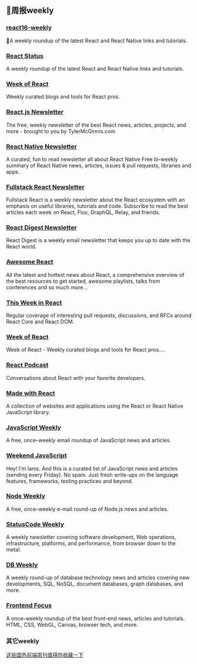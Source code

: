 


## 🎉周报weekly

### [react16-weekly](https://github.com/ok3-8/react16-weekly)

🍋A weekly roundup of the latest React and React Native links and tutorials.

### [React Status](https://react.statuscode.com/)

A weekly roundup of the latest React and React Native links and tutorials.

### [Week of React](https://www.getrevue.co/profile/Andres-from-Jexia)

Weekly curated blogs and tools for React pros.

### [React.js Newsletter](http://reactjsnewsletter.com/)

The free, weekly newsletter of the best React news, articles, projects, and more - brought to you by TylerMcGinnis.com

### [React Native Newsletter](http://reactnative.cc/)

A curated, fun to read newsletter all about React Native
Free bi-weekly summary of React Native news, articles, issues & pull requests, libraries and apps.

### [Fullstack React Newsletter](http://newsletter.fullstackreact.com/)

Fullstack React is a weekly newsletter about the React ecosystem with an emphasis on useful libraries, tutorials and code. Subscribe to read the best articles each week on React, Flux, GraphQL, Relay, and friends.

### [React Digest Newsletter](https://reactdigest.net)

React Digest is a weekly email newsletter that keeps you up to date with the React world.

### [Awesome React](https://awesomereact.com)

All the latest and hottest news about React, a comprehensive overview of the best resources to get started, awesome playlists, talks from conferences and so much more...

### [This Week in React](https://this-week-in-react.org)

Regular coverage of interesting pull requests, discussions, and RFCs around React Core and React DOM.

### [Week of React](www.theweekofreact.com)

Week of React - Weekly curated blogs and tools for React pros....

### [React Podcast](https://reactpodcast.simplecast.fm)

Conversations about React with your favorite developers.

### [Made with React](https://madewithreact.com/)

A collection of websites and applications using the React or React Native JavaScript library.

### [JavaScript Weekly](https://javascriptweekly.com/)

A free, once–weekly email roundup of JavaScript news and articles.

### [Weekend JavaScript](https://weekendjs.com/)

Hey! I'm Ianis. And this is a curated list of JavaScript news and articles (sending every Friday). No spam. Just fresh write-ups on the language features, frameworks, testing practices and beyond.

### [Node Weekly](https://nodeweekly.com/)

A free, once–weekly e-mail round-up of Node.js news and articles.

### [StatusCode Weekly](https://weekly.statuscode.com/)

A weekly newsletter covering software development, Web operations, infrastructure, platforms, and performance, from browser down to the metal.

### [DB Weekly](https://dbweekly.com/)

A weekly round-up of database technology news and articles covering new developments, SQL, NoSQL, document databases, graph databases, and more.

### [Frontend Focus](https://frontendfoc.us/)

A once–weekly roundup of the best front-end news, articles and tutorials. HTML, CSS, WebGL, Canvas, browser tech, and more.

### 其它weekly

[这些国外前端周刊值得你收藏一下](https://segmentfault.com/a/1190000010934003)  






